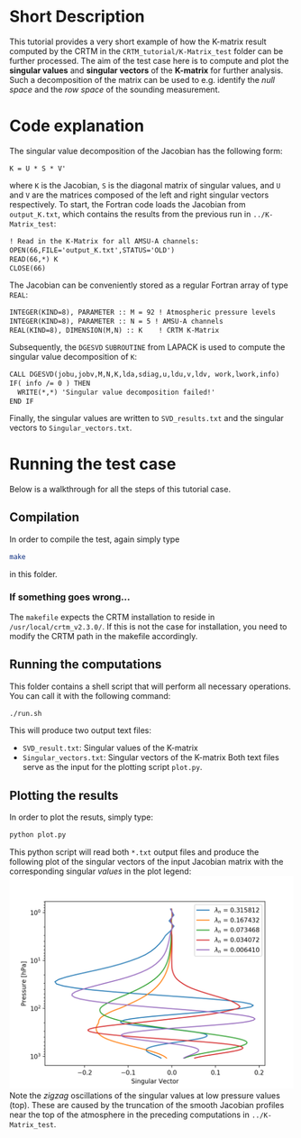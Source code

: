 # Short Description
This tutorial provides a very short example of how the K-matrix result computed by the CRTM in the `CRTM_tutorial/K-Matrix_test` folder can be further processed.
The aim of the test case here is to compute and plot the **singular values** and **singular vectors** of the **K-matrix** for further analysis.
Such a decomposition of the matrix can be used to e.g. identify the *null space* and the *row space* of the sounding measurement.

# Code explanation
The singular value decomposition of the Jacobian has the following form:
``` Fortran
K = U * S * V'
```
where `K` is the Jacobian, `S` is the diagonal matrix of singular values, and `U` and `V` are the matrices composed of the left and right singular vectors respectively. To start, the Fortran code loads the Jacobian from `output_K.txt`, which contains the results from the previous run in `../K-Matrix_test`:
```Fortran
! Read in the K-Matrix for all AMSU-A channels:
OPEN(66,FILE='output_K.txt',STATUS='OLD')
READ(66,*) K
CLOSE(66)
```
The Jacobian can be conveniently stored as a regular Fortran array of type `REAL`:
```Fortran
INTEGER(KIND=8), PARAMETER :: M = 92 ! Atmospheric pressure levels
INTEGER(KIND=8), PARAMETER :: N = 5 ! AMSU-A channels
REAL(KIND=8), DIMENSION(M,N) :: K    ! CRTM K-Matrix
```
Subsequently, the `DGESVD` `SUBROUTINE` from LAPACK is used to compute the singular value decomposition of `K`:
```Fortran
CALL DGESVD(jobu,jobv,M,N,K,lda,sdiag,u,ldu,v,ldv, work,lwork,info)
IF( info /= 0 ) THEN
  WRITE(*,*) 'Singular value decomposition failed!'
END IF
```
Finally, the singular values are written to `SVD_results.txt` and the singular vectors to `Singular_vectors.txt`.

# Running the test case
Below is a walkthrough for all the steps of this tutorial case.

## Compilation
In order to compile the test, again simply type 
```bash
make 
```
in this folder.

### If something goes wrong...
The `makefile` expects the CRTM installation to reside in `/usr/local/crtm_v2.3.0/`.
If this is not the case for installation, you need to modify the CRTM path in the makefile accordingly.

## Running the computations
This folder contains a shell script that will perform all necessary operations. You can call it with the following command:
```bash
./run.sh
```
This will produce two output text files:
- `SVD_result.txt`: Singular values of the K-matrix
- `Singular_vectors.txt`: Singular vectors of the K-matrix
Both text files serve as the input for the plotting script `plot.py`.

## Plotting the results
In order to plot the resuts, simply type:
```bash
python plot.py
```
This python script will read both `*.txt` output files and produce the following plot of the singular vectors of the input Jacobian matrix with the corresponding singular *values* in the plot legend:
![Plot of CRTM K-matrix singular vectors.](Singular_Vector_Plot.png)
Note the *zigzag* oscillations of the singular values at low pressure values (top). These are caused by the truncation of the smooth Jacobian profiles near the top of the atmosphere in the preceding computations in `../K-Matrix_test`.
